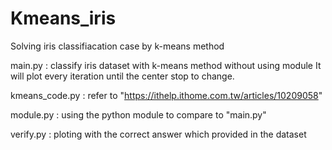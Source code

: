 # Kmeans_iris
Solving  iris classifiacation case by k-means method

main.py : classify iris dataset with k-means method without using module
          It will plot every iteration until the center stop to change.
          
kmeans_code.py : refer to "https://ithelp.ithome.com.tw/articles/10209058"

module.py : using the python module to compare to "main.py"

verify.py : ploting with the correct answer which provided in the dataset
